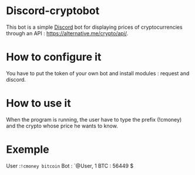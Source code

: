 # Discord-cryptobot

This bot is a simple [Discord](https://discordapp.com) bot for displaying prices of cryptocurrencies through an API : https://alternative.me/crypto/api/.

# How to configure it

You have to put the token of your own bot and install modules : request and discord.

# How to use it

When the program is running, the user have to type the prefix (!cmoney) and the crypto whose price he wants to know.

# Exemple

User :`!cmoney bitcoin`
Bot : `@User, 1 BTC : 56449 $
